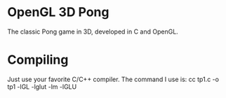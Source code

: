 # OpenGL 3D Pong
The classic Pong game in 3D, developed in C and OpenGL.

# Compiling
Just use your favorite C/C++ compiler.
The command I use is:
cc tp1.c -o tp1 -lGL -lglut -lm -lGLU
